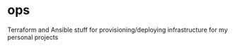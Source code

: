 # ops
Terraform and Ansible stuff for provisioning/deploying infrastructure for my personal projects
